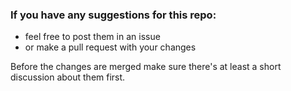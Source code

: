### If you have any suggestions for this repo:

* feel free to post them in an issue
* or make a pull request with your changes

Before the changes are merged make sure there's at least a short discussion about them first.
